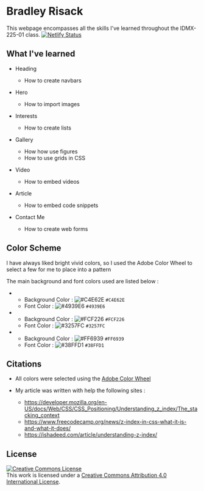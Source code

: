 # Bradley Risack

This webpage encompasses all the skills I've learned throughout the IDMX-225-01 class. [![Netlify Status](https://api.netlify.com/api/v1/badges/8e1ee586-e434-4195-b172-f1f84cd6796e/deploy-status)](https://app.netlify.com/sites/about-me-g00295382/deploys)


## What I've learned

- Heading
  - How to create navbars

- Hero
  - How to import images

- Interests
  - How to create lists

- Gallery
  - How how use figures
  - How to use grids in CSS

- Video
  - How to embed videos

- Article
  - How to embed code snippets

- Contact Me
  - How to create web forms

## Color Scheme

I have always liked bright vivid colors, so I used the Adobe Color Wheel to select a few for me to place into a pattern

The main background and font colors used are listed below :

- 
  - Background Color : ![#C4E62E](https://placehold.co/15x15/C4E62E/C4E62E.png) `#C4E62E`
  - Font Color :       ![#4939E6](https://placehold.co/15x15/4939E6/4939E6.png) `#4939E6`
- 
  - Background Color : ![#FCF226](https://placehold.co/15x15/FCF226/FCF226.png) `#FCF226`
  - Font Color :       ![#3257FC](https://placehold.co/15x15/3257FC/3257FC.png) `#3257FC`
- 
  - Background Color : ![#FF6939](https://placehold.co/15x15/FF6939/FF6939.png) `#FF6939`
  - Font Color :       ![#38FFD1](https://placehold.co/15x15/38FFD1/38FFD1.png) `#38FFD1`

## Citations

- All colors were selected using the [Adobe Color Wheel](https://color.adobe.com/create/color-wheel)

- My article was written with help the following sites :
  - https://developer.mozilla.org/en-US/docs/Web/CSS/CSS_Positioning/Understanding_z_index/The_stacking_context
  - https://www.freecodecamp.org/news/z-index-in-css-what-it-is-and-what-it-does/
  - https://ishadeed.com/article/understanding-z-index/

## License

<a rel="license" href="http://creativecommons.org/licenses/by/4.0/"><img alt="Creative Commons License" style="border-width:0" src="https://i.creativecommons.org/l/by/4.0/80x15.png" /></a><br />This work is licensed under a <a rel="license" href="http://creativecommons.org/licenses/by/4.0/">Creative Commons Attribution 4.0 International License</a>.
